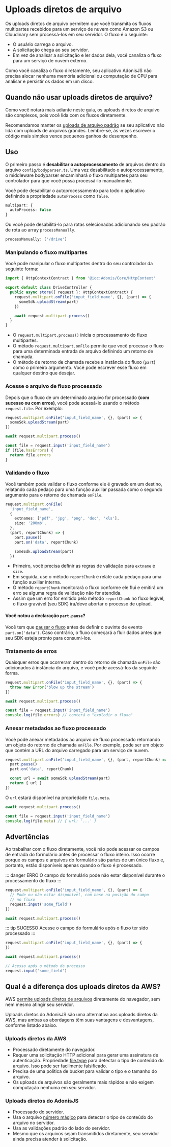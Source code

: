 # Uploads diretos de arquivo

Os uploads diretos de arquivo permitem que você transmita os fluxos multipartes recebidos para um serviço de nuvem como Amazon S3 ou Cloudinary sem processá-los em seu servidor. O fluxo é o seguinte:

- O usuário carrega o arquivo.
- A solicitação chega ao seu servidor.
- Em vez de analisar a solicitação e ler dados dela, você canaliza o fluxo para um serviço de nuvem externo.

Como você canaliza o fluxo diretamente, seu aplicativo AdonisJS não precisa alocar nenhuma memória adicional ou computação de CPU para analisar e persistir os dados em um disco.

## Quando não usar uploads diretos de arquivo?
Como você notará mais adiante neste guia, os uploads diretos de arquivo são complexos, pois você lida com os fluxos diretamente.

Recomendamos manter os [uploads de arquivo padrão](./file-uploads.md) se seu aplicativo não lida com uploads de arquivos grandes. Lembre-se, às vezes escrever o código mais simples vence pequenos ganhos de desempenho.

## Uso
O primeiro passo é **desabilitar o autoprocessamento** de arquivos dentro do arquivo `config/bodyparser.ts`. Uma vez desabilitado o autoprocessamento, o middleware bodyparser encaminhará o fluxo multipartes para seu controlador para que você possa processá-lo manualmente.

Você pode desabilitar o autoprocessamento para todo o aplicativo definindo a propriedade `autoProcess` como `false`.

```ts
multipart: {
  autoProcess: false
}
```

Ou você pode desabilitá-lo para rotas selecionadas adicionando seu padrão de rota ao array `processManually`.

```ts
processManually: ['/drive']
```

### Manipulando o fluxo multipartes
Você pode manipular o fluxo multipartes dentro do seu controlador da seguinte forma:

```ts {5-9}
import { HttpContextContract } from '@ioc:Adonis/Core/HttpContext'

export default class DriveController {
  public async store({ request }: HttpContextContract) {
    request.multipart.onFile('input_field_name', {}, (part) => {
      someSdk.uploadStream(part)
    })

    await request.multipart.process()
  }
}
```

- O `request.multipart.process()` inicia o processamento do fluxo multipartes.
- O método `request.multipart.onFile` permite que você processe o fluxo para uma determinada entrada de arquivo definindo um retorno de chamada.
- O método de retorno de chamada recebe a instância do fluxo (`part`) como o primeiro argumento. Você pode escrever esse fluxo em qualquer destino que desejar.

### Acesse o arquivo de fluxo processado
Depois que o fluxo de um determinado arquivo for processado **(com sucesso ou com erros)**, você pode acessá-lo usando o método `request.file`. Por exemplo:

```ts
request.multipart.onFile('input_field_name', {}, (part) => {
  someSdk.uploadStream(part)
})

await request.multipart.process()

const file = request.input('input_field_name')
if (file.hasErrors) {
  return file.errors
}
```

### Validando o fluxo
Você também pode validar o fluxo conforme ele é gravado em um destino, relatando cada pedaço para uma função auxiliar passada como o segundo argumento para o retorno de chamada `onFile`.

```ts {3-6,8-9}
request.multipart.onFile(
  'input_field_name',
  {
    extnames: ['pdf', 'jpg', 'png', 'doc', 'xls'],
    size: '200mb',  
  },
  (part, reportChunk) => {
    part.pause()
    part.on('data', reportChunk)

    someSdk.uploadStream(part)
  })
```

- Primeiro, você precisa definir as regras de validação para `extname` e `size`.
- Em seguida, use o método `reportChunk` e relate cada pedaço para uma função auxiliar interna.
- O método `reportChunk` monitorará o fluxo conforme ele flui e emitirá um erro se alguma regra de validação não for atendida.
- Assim que um erro for emitido pelo método `reportChunk` no fluxo legível, o fluxo gravável (seu SDK) irá/deve abortar o processo de upload.

#### Você notou a declaração `part.pause`?
Você tem que [pausar o fluxo](https://nodejs.org/api/stream.html#stream_event_data) antes de definir o ouvinte de evento `part.on('data')`. Caso contrário, o fluxo começará a fluir dados antes que seu SDK esteja pronto para consumi-los.

### Tratamento de erros
Quaisquer erros que ocorreram dentro do retorno de chamada `onFile` são adicionados à instância do arquivo, e você pode acessá-los da seguinte forma.

```ts
request.multipart.onFile('input_field_name', {}, (part) => {
  throw new Error('blow up the stream')
})

await request.multipart.process()

const file = request.input('input_field_name')
console.log(file.errors) // conterá o "explodir o fluxo"
```

### Anexar metadados ao fluxo processado
Você pode anexar metadados ao arquivo de fluxo processado retornando um objeto do retorno de chamada `onFile`. Por exemplo, pode ser um objeto que contém a URL do arquivo carregado para um serviço de nuvem.

```ts {5-6}
request.multipart.onFile('input_field_name', {}, (part, reportChunk) => {
  part.pause()
  part.on('data', reportChunk)

  const url = await someSdk.uploadStream(part)
  return { url }
})
```

O `url` estará disponível na propriedade `file.meta`.

```ts {4}
await request.multipart.process()

const file = request.input('input_field_name')
console.log(file.meta) // { url: '...' }
```

## Advertências
Ao trabalhar com o fluxo diretamente, você não pode acessar os campos de entrada do formulário antes de processar o fluxo inteiro. Isso ocorre porque os campos e arquivos do formulário são partes de um único fluxo e, portanto, estão disponíveis apenas quando o fluxo é processado.

::: danger ERRO
O campo do formulário pode não estar disponível durante o processamento do fluxo
:::

```ts {2-4}
request.multipart.onFile('input_field_name', {}, (part) => {
  // Pode ou não estar disponível, com base na posição do campo
  // no fluxo
  request.input('some_field')
})

await request.multipart.process()
```

::: tip SUCESSO
Acesse o campo do formulário após o fluxo ter sido processado
:::

```ts {6-7}
request.multipart.onFile('input_field_name', {}, (part) => {
})

await request.multipart.process()

// Acesso após o método do processo
request.input('some_field')
```

## Qual é a diferença dos uploads diretos da AWS?
AWS [permite uploads diretos de arquivos](https://aws.amazon.com/blogs/compute/uploading-to-amazon-s3-directly-from-a-web-or-mobile-application/) diretamente do navegador, sem nem mesmo atingir seu servidor.

Uploads diretos do AdonisJS são uma alternativa aos uploads diretos da AWS, mas ambas as abordagens têm suas vantagens e desvantagens, conforme listado abaixo.

### Uploads diretos da AWS

- Processado diretamente do navegador.
- Requer uma solicitação HTTP adicional para gerar uma assinatura de autenticação.
Propriedade [file.type](https://developer.mozilla.org/en-US/docs/Web/API/File/type) para detectar o tipo de conteúdo do arquivo. Isso pode ser facilmente falsificado.
- Precisa de uma política de bucket para validar o tipo e o tamanho do arquivo.
- Os uploads de arquivos são geralmente mais rápidos e não exigem computação nenhuma em seu servidor.

### Uploads diretos do AdonisJS

- Processado do servidor.
- Usa o arquivo [número mágico](<https://en.wikipedia.org/wiki/Magic_number_(programming)#Magic_numbers_in_files>) para detectar o tipo de conteúdo do arquivo no servidor.
- Usa as validações padrão do lado do servidor.
- Mesmo que os arquivos sejam transmitidos diretamente, seu servidor ainda precisa atender à solicitação.
